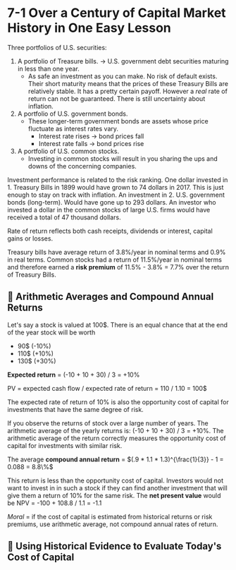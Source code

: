 # 7-1 Over a Century of Capital Market History in One Easy Lesson

Three portfolios of U.S. securities:
1. A portfolio of Treasure bills. -> U.S. government debt securities maturing in less than one year.
    + As safe an investment as you can make. No risk of default exists. Their short maturity means that the prices of these Treasury Bills are relatively stable. It has a pretty certain payoff. However a *real* rate of return can not be guaranteed. There is still uncertainty about inflation.
2. A portfolio of U.S. government bonds.
    + These longer-term government bonds are assets whose price fluctuate as interest rates vary. 
        + Interest rate rises -> bond prices fall
        + Interest rate falls -> bond prices rise
3. A portfolio of U.S. common stocks.
    + Investing in common stocks will result in you sharing the ups and downs of the concerning companies. 


Investment performance is related to the risk ranking. One dollar invested in 1. Treasury Bills in 1899 would have grown to 74 dollars in 2017. This is just enough to stay on track with inflation. An investment in 2. U.S. government bonds (long-term). Would have gone up to 293 dollars. An investor who invested a dollar in the common stocks of large U.S. firms would have received a total of 47 thousand dollars.

Rate of return reflects both cash receipts, dividends or interest, capital gains or losses. 

Treasury bills have average return of 3.8%/year in nominal terms and 0.9% in real terms. Common stocks had a return of 11.5%/year in nominal terms and therefore earned a **risk premium** of 11.5% - 3.8% = 7.7% over the return of Treasury Bills.

## 📅 Arithmetic Averages and Compound Annual Returns
Let's say a stock is valued at 100$. There is an equal chance that at the end of the year stock will be worth
+ 90$  (-10%)
+ 110$ (+10%)
+ 130$ (+30%)

**Expected return** = (-10 + 10 + 30) / 3 = +10%

PV = expected cash flow / expected rate of return = 110 / 1.10 = 100$

The expected rate of return of 10% is also the opportunity cost of capital for investments that have the same degree of risk. 

If you observe the returns of stock over a large number of years. The arithmetic average of the yearly returns is: (-10 + 10 + 30) / 3 = +10%. The arithmetic average of the return correctly measures the opportunity cost of capital for investments with similar risk.

The average **compound annual return** = $(.9 * 1.1 * 1.3)^{\frac{1}{3}} - 1 = 0.088 = 8.8\%$

This return is less than the opportunity cost of capital. Investors would not want to invest in in such a stock if they can find another investment that will give them a return of 10% for the same risk. The **net present value** would be NPV = -100 + 108.8 / 1.1 = -1.1

_Moral_ = if the cost of capital is estimated from historical returns or risk premiums, use arithmetic average, not compound annual rates of return. 

## 📜 Using Historical Evidence to Evaluate Today's Cost of Capital
